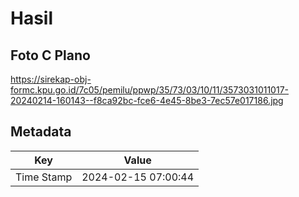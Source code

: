 # Hasil

## Foto C Plano

https://sirekap-obj-formc.kpu.go.id/7c05/pemilu/ppwp/35/73/03/10/11/3573031011017-20240214-160143--f8ca92bc-fce6-4e45-8be3-7ec57e017186.jpg


## Metadata

| Key        | Value               |
| ---------- | ------------------- |
| Time Stamp | 2024-02-15 07:00:44 |



